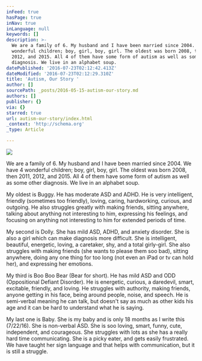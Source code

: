 ```yaml
---
inFeed: true
hasPage: true
inNav: true
inLanguage: null
keywords: []
description: >-
  We are a family of 6. My husband and I have been married since 2004. We have 4
  wonderful children; boy, girl, boy, girl. The oldest was born 2008, then 2011,
  2012, and 2015. All 4 of them have some form of autism as well as some other
  diagnosis. We live in an alphabet soup.
datePublished: '2016-07-23T02:12:42.413Z'
dateModified: '2016-07-23T02:12:29.310Z'
title: 'Autism, Our Story '
author: []
sourcePath: _posts/2016-05-15-autism-our-story.md
authors: []
publisher: {}
via: {}
starred: true
url: autism-our-story/index.html
_context: 'http://schema.org'
_type: Article

---
```

![](https://the-grid-user-content.s3-us-west-2.amazonaws.com/b07a5e3e-788b-40a9-ae4f-2f29f9927131.jpg)

We are a family of 6\. My husband and I have been married since 2004\. We have 4 wonderful children; boy, girl, boy, girl. The oldest was born 2008, then 2011, 2012, and 2015\. All 4 of them have some form of autism as well as some other diagnosis. We live in an alphabet soup.

My oldest is Buggy. He has moderate ASD and ADHD. He is very intelligent, friendly (sometimes too friendly), loving, caring, hardworking, curious, and outgoing. He also struggles greatly with making friends, sitting anywhere, talking about anything not interesting to him, expressing his feelings, and focusing on anything not interesting to him for extended periods of time. 

My second is Dolly. She has mild ASD, ADHD, and anxiety disorder. She is also a girl which can make diagnosis more difficult. She is intelligent, beautiful, energetic, loving, a caretaker, shy, and a total girly-girl. She also struggles with making friends (she wants to please them soo bad), sitting anywhere, doing any one thing for too long (not even an iPad or tv can hold her), and expressing her emotions. 

My third is Boo Boo Bear (Bear for short). He has mild ASD and ODD (Oppositional Defiant Disorder). He is energetic, curious, a daredevil, smart, excitable, friendly, and loving. He struggles with authority, making friends, anyone getting in his face, being around people, noise, and speech. He is semi-verbal meaning he can talk, but doesn't say as much as other kids his age and it can be hard to understand what he is saying.

My last one is Baby. She is my baby and is only 18 months as I write this (7/22/16). She is non-verbal ASD. She is soo loving, smart, funny, cute, independent, and courageous. She struggles with lots as she has a really hard time communicating. She is a picky eater, and gets easily frustrated. We have taught her sign language and that helps with communication, but it is still a struggle.